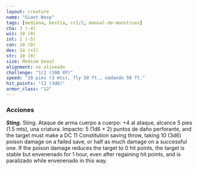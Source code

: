 ```yaml
---
layout: creature
name: "Giant Wasp"
tags: [mediana, bestia, cr1/2, manual-de-monstruos]
cha: 3 (-4)
wis: 10 (0)
int: 1 (-5)
con: 10 (0)
dex: 14 (+2)
str: 10 (0)
size: Medium beast
alignment: no alineado
challenge: "1/2 (100 XP)"
speed: "10 pies (3 mts), fly 50 ft., nadando 50 ft."
hit_points: "13 (3d8)"
armor_class: "12"
---
```


### Acciones

***Sting.*** Sting. Ataque de arma cuerpo a cuerpo: +4 al ataque, alcance 5 pies (1.5 mts), una criatura. Impacto: 5 (1d6 + 2) puntos de daño perforante, and the target must make a DC 11 Constitution saving throw, taking 10 (3d6) poison damage on a failed save, or half as much damage on a successful one. If the poison damage reduces the target to 0 hit points, the target is stable but envenenado for 1 hour, even after regaining hit points, and is paralizado while envenenado in this way.